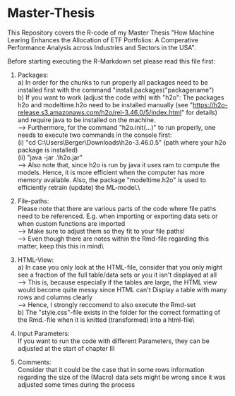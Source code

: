 # Master-Thesis
This Repository covers the R-code of my Master Thesis "How Machine Learing Enhances the Allocation of ETF Portfolios: A Comperative Performance Analysis across Industries and Sectors in the USA".

Before starting executing the R-Markdown set please read this file first:

1. Packages:\
	a) In order for the chunks to run properly all packages need to be installed first with the command "install.packages("packagename")\
	b) If you want to work (adjust the code with) with "h2o": The packages h2o and modeltime.h2o need to be installed manually (see "https://h2o-release.s3.amazonaws.com/h2o/rel-3.46.0/5/index.html" for details) and require java to be installed on the machine.\
		--> Furthermore, for the command "h2o.init(...)" to run properly, one needs to execute two commands in the console first:\
			(i) "cd C:\Users\Berger\Downloads\h2o-3.46.0.5" (path where your h2o package is installed)\
			(ii) "java -jar .\h2o.jar"\
		--> Also note that, since h2o is run by java it uses ram to compute the models. Hence, it is more efficient when the computer has more memory available. Also, the package "modeltime.h2o" is used to efficiently retrain (update) the ML-model.\

2. File-paths:\
	Please note that there are various parts of the code where file paths need to be referenced. E.g. when importing or exporting data sets or when custom functions are imported\
	--> Make sure to adjust them so they fit to your file paths!\
	--> Even though there are notes within the Rmd-file regarding this matter, keep this this in mind\

3. HTML-View:\
	a) In case you only look at the HTML-file, consider that you only might see a fraction of the full table/data sets or you it isn't displayed at all\
	--> This is, because especially if the tables are large, the HTML view would become quite messy since HTML can't Display a table with many rows and columns clearly\
	--> Hence, I strongly reccomend to also execute the Rmd-set\
	b) The "style.css"-file exists in the folder for the correct formatting of the Rmd.-file when it is knitted (transformed) into a html-file\

4. Input Parameters:\
	If you want to run the code with different Parameters, they can be adjusted at the start of chapter III

5. Comments:\
	Consider that it could be the case that in some rows information regarding the size of the (Macro) data sets might be wrong since it was adjusted some times during the process
